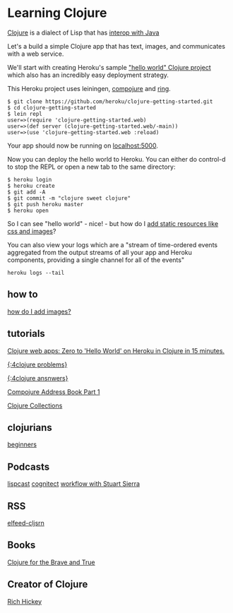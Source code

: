 # Learning Clojure

[Clojure](https://clojure.org/) is a dialect of Lisp that has [interop with Java](https://clojure.org/reference/java_interop)

Let's a build a simple Clojure app that has text, images, and communicates with a web service.

We'll start with creating Heroku's sample ["hello world" Clojure project](https://devcenter.heroku.com/articles/getting-started-with-clojure) which also has an incredibly easy deployment strategy.

This Heroku project uses leiningen, [compojure](https://github.com/weavejester/compojure) and [ring](https://github.com/ring-clojure/ring).

```
$ git clone https://github.com/heroku/clojure-getting-started.git
$ cd clojure-getting-started
$ lein repl
user=>(require 'clojure-getting-started.web)
user=>(def server (clojure-getting-started.web/-main))
user=>(use 'clojure-getting-started.web :reload)
```
Your app should now be running on [localhost:5000](http://localhost:5000/).

Now you can deploy the hello world to Heroku. You can either do control-d to stop the REPL or open a new tab to the same directory:

```
$ heroku login
$ heroku create
$ git add -A
$ git commit -m "clojure sweet clojure"
$ git push heroku master
$ heroku open
```

So I can see "hello world" - nice! - but how do I [add static resources like css and images](https://nelsonmorris.net/2015/06/01/how-does-serving-html-css-and-javascript-fit-in-a-clojure-web-app.html)?

You can also view your logs which are a "stream of time-ordered events aggregated from the output streams of all your app and Heroku components, providing a single channel for all of the events"

```
heroku logs --tail
```

## how to
[how do I add images?](https://stackoverflow.com/questions/7836030/compojure-access-filesystem)

## tutorials
[Clojure web apps: Zero to 'Hello World' on Heroku in Clojure in 15 minutes.](https://adambard.com/blog/Getting-started-with-Clojure-web-apps/)

[{:4clojure problems}](http://www.4clojure.com/)

[{:4clojure ansnwers}](https://github.com/qiuxiafei/4clojure/tree/master/answers)

[Compojure Address Book Part 1](http://www.jarrodctaylor.com/posts/Compojure-Address-Book-Part-1/)

[Clojure Collections](https://purelyfunctional.tv/guide/clojure-collections)


## clojurians
[beginners](https://clojurians-log.clojureverse.org/beginners/2017-11-01)

## Podcasts
[lispcast](https://lispcast.com/)
[cognitect](http://blog.cognitect.com/cognicast/)
[workflow with Stuart Sierra](http://thinkrelevance.com/blog/2013/05/29/stuart-sierra-episode-032)

## RSS
[elfeed-cljsrn](https://github.com/areina/elfeed-cljsrn)

## Books
[Clojure for the Brave and True](https://www.braveclojure.com/clojure-for-the-brave-and-true/)

## Creator of Clojure
[Rich Hickey](https://www.infoq.com/profile/Rich-Hickey)
